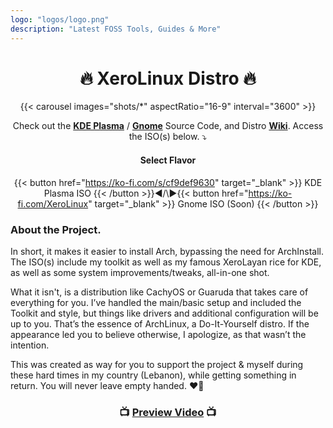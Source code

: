 ```yaml
---
logo: "logos/logo.png"
description: "Latest FOSS Tools, Guides & More"
---
```


<h1 align="center">🔥 XeroLinux Distro 🔥</h1>

<div align="center">

{{< carousel images="shots/*" aspectRatio="16-9" interval="3600" >}}

Check out the <a href="https://github.com/XeroLinuxDev/xero-build" target="_blank"><strong>KDE Plasma</strong></a> / <a href="https://github.com/XeroLinuxDev/xero-gnome" target="_blank"><strong>Gnome</strong></a> Source Code, and Distro <a href="https://wiki.xerolinux.xyz/distro/" target="_blank"><strong>Wiki</strong></a>. Access the ISO(s) below. ⤵️ </div>

<div align="center">

#### Select Flavor

{{< button href="https://ko-fi.com/s/cf9def9630" target="_blank" >}}
KDE Plasma ISO
{{< /button >}}◀️/\▶️{{< button href="https://ko-fi.com/XeroLinux" target="_blank" >}}
Gnome ISO (Soon)
{{< /button >}}

</div>

### About the Project.

In short, it makes it easier to install Arch, bypassing the need for ArchInstall. The ISO(s) include my toolkit as well as my famous XeroLayan rice for KDE, as well as some system improvements/tweaks, all-in-one shot. <br>

What it isn't, is a distribution like CachyOS or Guaruda that takes care of everything for you. I’ve handled the main/basic setup and included the Toolkit and style, but things like drivers and additional configuration will be up to you. That’s the essence of ArchLinux, a Do-It-Yourself distro. If the appearance led you to believe otherwise, I apologize, as that wasn’t the intention.<br>

This was created as way for you to support the project & myself during these hard times in my country (Lebanon), while getting something in return. You will never leave empty handed. ❤️‍🔥

<h3 align="center">📺 <a href="https://www.youtube.com/watch?v=lsYg6-wUWXw" target="_blank"><strong>Preview Video</strong></a> 📺</h3>

<script src='https://storage.ko-fi.com/cdn/scripts/overlay-widget.js'></script>
<script>
  kofiWidgetOverlay.draw('xerolinux', {
    'type': 'floating-chat',
    'floating-chat.position': 'bottom_right',
    'floating-chat.donateButton.text': 'Support me',
    'floating-chat.donateButton.background-color': '#794bc4',
    'floating-chat.donateButton.text-color': '#fff'
  });
</script>



